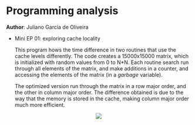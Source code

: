 Programming analysis
==
**Author**: Juliano Garcia de Oliveira
- Mini EP 01: exploring cache locality

	This program hows the time difference in two routines that use the cache levels differently. The code creates a 15000x15000 matrix, which is initialized with random values from 0 to N*N.
	Each routine search run through all elements of the matrix, and make additions in a counter, and accessing the elements of the matrix (in a *garbage* variable).

	The optimized version run through the matrix in a row major order, and the other in column major order. The difference obtained is due to the way that the memory is stored in the cache, making column major order much more efficient.

<p align="center" width="300">
<img src="http://www.plantation-productions.com/Webster/www.artofasm.com/Linux/HTML/images/Arrays4.gif"/>
</p>
